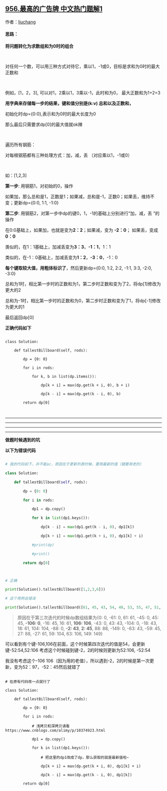 ## [956.最高的广告牌 中文热门题解1](https://leetcode.cn/problems/tallest-billboard/solutions/100000/yi-quan-ji-ben-mei-shuo-ming-bai-de-zhe-pian-kan-l)

作者：[liuchang](https://leetcode.cn/u/liuchang)
#### 思路：
**将问题转化为求数组和为0时的组合**
&nbsp;
对任何一个数，可以用三种方式对待它，乘以1，-1或0，目标是求和为0时的最大正数和
&nbsp;
例如，[1，2，3], 可以对1，2乘以1，3乘以-1，此时和为0， 最大正数和为1+2=3
**用字典来存储每一步的结果，键和值分别是(k:v) 总和以及正数和，**
初始化时dp={0:0},表示和为0时的最大长度为0
那么最后只需要求dp[0]的最大值就ok辣
&nbsp;
遍历所有钢筋：
对每根钢筋都有三种处理方式：加，减，丢 （对应乘以1，-1或0）
&nbsp;
如：[1,2,3]
**第一步**: 用钢筋1，对初始的0，操作
如果加，那么总和是1，正数是1；如果减，总和是-1，正数0；如果丢，维持不变；更新dp={0:0, 1:1, -1:0}
**第二步**: 用钢筋2，对第一步中dp的键0，1，-1的基础上分别进行“加，减，丢 ”的操作
在0:0基础上，如果加，也就是变为**2：2**；如果减，变为 **-2：0**； 如果丢，变成**0：0**
类似的，在1：1基础上，加减丢变为**3：3**，**-1：1**，1：1
类似的，在-1：0基础上，加减丢变为**1：2**，**-3：0**，-1：0
**每个键取较大值，用粗体标识了**，然后更新dp={0:0, 1:2, 2:2, -1:1, 3:3, -2:0, -3:0} 
总和为1时，相比第一步时的正数和为1，第二步时正数和变为了2，将dp[1]修改为更大的2
总和为-1时，相比第一步时的正数和为0，第二步时正数和变为了1，将dp[-1]修改为更大的1
最后返回dp[0]


**正确代码如下**
```
class Solution:
    def tallestBillboard(self, rods):
        dp = {0: 0}
        for i in rods:
            for k, b in list(dp.items()):
                dp[k + i] = max(dp.get(k + i, 0), b + i)
                dp[k - i] = max(dp.get(k - i, 0), b)
        return dp[0]

```

---------
---------
---------
---------

**做题时候遇到的坑**
**以下为错误代码**
```python
# 我的代码如下，并不能ac，原因在于更新列表时候，要用最新的值（键要用老的）
class Solution:
    def tallestBillboard(self, rods):
        dp = {0: 0}
        for i in rods:
            dp1 = dp.copy()
            for k in list(dp1.keys()):
                dp[k - i] = max(dp1.get(k - i, 0), dp1[k])
                dp[k + i] = max(dp1.get(k + i, 0), dp1[k] + i)
            #print(dp)
            #print()
        return dp[0]

# 正确
print(Solution().tallestBillboard([1,2,3,6])) 
# 这个用例会错误
print(Solution().tallestBillboard([61, 45, 43, 54, 40, 53, 55, 47, 51, 59, 42])) 
```

> 原因在于第三次迭代的时候dp数组结果为{0: 0, -61: 0, 61: 61, -45: 0, 45: 45, **-106: 0**, -16: 45, 16: 61, **106: 106**, -43: 0, 43: 43, -104: 0, -18: 43, 18: 61, 104: 104, -88: 0, **-2: 43**, **2: 45**, 88: 88, -149: 0, -63: 43, -59: 45, 27: 88, -27: 61, 59: 104, 63: 106, 149: 149}

可以看到有个键-106,106在前面，这个时候第四次迭代的值是54，会更新键-52:54,52:106 考虑这个时候碰到键-2，2的时候则更新为52:106, -52:54
我没有考虑这个-106 106（因为用的老值），所以遇到-2，2的时候是第一次更新，变为52：97，-52：45然后就错了

```
# 在原有代码改一点就行了
class Solution:
    def tallestBillboard(self, rods):
        dp = {0: 0}
        for i in rods:
            # 浅拷贝和深拷贝请看https://www.cnblogs.com/alimy/p/10374923.html
            dp1 = dp.copy()
            for k in list(dp1.keys()):
                # 把这里的dp1改成了dp，那么获取的就是最新值啦~
                dp[k + i] = max(dp.get(k + i, 0), dp1[k] + i)
                dp[k - i] = max(dp.get(k - i, 0), dp1[k])
        return dp[0]
```

